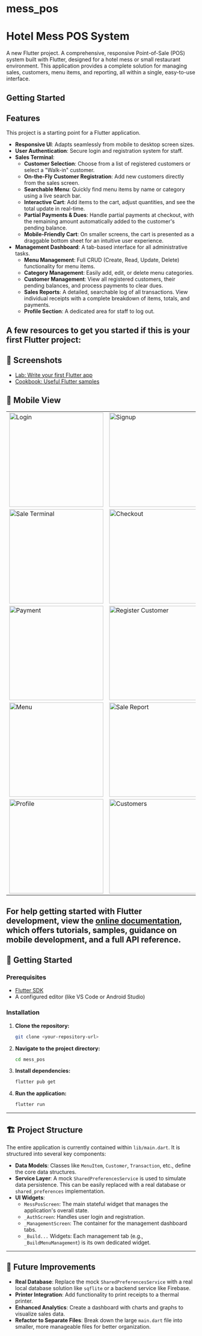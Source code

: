 # mess_pos
# Hotel Mess POS System

A new Flutter project.
A comprehensive, responsive Point-of-Sale (POS) system built with Flutter, designed for a hotel mess or small restaurant environment. This application provides a complete solution for managing sales, customers, menu items, and reporting, all within a single, easy-to-use interface.

## Getting Started
## Features

This project is a starting point for a Flutter application.
- **Responsive UI**: Adapts seamlessly from mobile to desktop screen sizes.
- **User Authentication**: Secure login and registration system for staff.
- **Sales Terminal**:
  - **Customer Selection**: Choose from a list of registered customers or select a "Walk-in" customer.
  - **On-the-Fly Customer Registration**: Add new customers directly from the sales screen.
  - **Searchable Menu**: Quickly find menu items by name or category using a live search bar.
  - **Interactive Cart**: Add items to the cart, adjust quantities, and see the total update in real-time.
  - **Partial Payments & Dues**: Handle partial payments at checkout, with the remaining amount automatically added to the customer's pending balance.
  - **Mobile-Friendly Cart**: On smaller screens, the cart is presented as a draggable bottom sheet for an intuitive user experience.
- **Management Dashboard**: A tab-based interface for all administrative tasks.
  - **Menu Management**: Full CRUD (Create, Read, Update, Delete) functionality for menu items.
  - **Category Management**: Easily add, edit, or delete menu categories.
  - **Customer Management**: View all registered customers, their pending balances, and process payments to clear dues.
  - **Sales Reports**: A detailed, searchable log of all transactions. View individual receipts with a complete breakdown of items, totals, and payments.
  - **Profile Section**: A dedicated area for staff to log out.

A few resources to get you started if this is your first Flutter project:
---
## 📸 Screenshots

- [Lab: Write your first Flutter app](https://docs.flutter.dev/get-started/codelab)
- [Cookbook: Useful Flutter samples](https://docs.flutter.dev/cookbook)
## 📱 Mobile View

<table align="center">
  <tr>
    <td><img src="assets/screenshots/login.jpeg" width="250" alt="Login" /></td>
    <td><img src="assets/screenshots/Signup.jpeg" width="250" alt="Signup" /></td>
  </tr>
  <tr>
    <td><img src="assets/screenshots/saleTerminal.jpeg" width="250" alt="Sale Terminal" /></td>
    <td><img src="assets/screenshots/checkout.jpeg" width="250" alt="Checkout" /></td>
  </tr>
  <tr>
    <td><img src="assets/screenshots/payment.jpeg" width="250" alt="Payment" /></td>
    <td><img src="assets/screenshots/RegisterCustomer.jpeg" width="250" alt="Register Customer" /></td>
  </tr>
  <tr>
    <td><img src="assets/screenshots/menu.jpeg" width="250" alt="Menu" /></td>
    <td><img src="assets/screenshots/saleReport.jpeg" width="250" alt="Sale Report" /></td>
  </tr>
  <tr>
    <td><img src="assets/screenshots/profile.jpeg" width="250" alt="Profile" /></td>
    <td><img src="assets/screenshots/customers.jpeg" width="250" alt="Customers" /></td>
  </tr>
</table>


For help getting started with Flutter development, view the
[online documentation](https://docs.flutter.dev/), which offers tutorials,
samples, guidance on mobile development, and a full API reference.
---

## 🚀 Getting Started

### Prerequisites

- [Flutter SDK](https://flutter.dev/docs/get-started/install)
- A configured editor (like VS Code or Android Studio)

### Installation

1.  **Clone the repository:**
    ```sh
    git clone <your-repository-url>
    ```

2.  **Navigate to the project directory:**
    ```sh
    cd mess_pos
    ```

3.  **Install dependencies:**
    ```sh
    flutter pub get
    ```

4.  **Run the application:**
    ```sh
    flutter run
    ```

---

## 🏗️ Project Structure

The entire application is currently contained within `lib/main.dart`. It is structured into several key components:

- **Data Models**: Classes like `MenuItem`, `Customer`, `Transaction`, etc., define the core data structures.
- **Service Layer**: A mock `SharedPreferencesService` is used to simulate data persistence. This can be easily replaced with a real database or `shared_preferences` implementation.
- **UI Widgets**:
  - `MessPosScreen`: The main stateful widget that manages the application's overall state.
  - `_AuthScreen`: Handles user login and registration.
  - `_ManagementScreen`: The container for the management dashboard tabs.
  - `_Build...` Widgets: Each management tab (e.g., `_BuildMenuManagement`) is its own dedicated widget.

---

## 🔮 Future Improvements

- **Real Database**: Replace the mock `SharedPreferencesService` with a real local database solution like `sqflite` or a backend service like Firebase.
- **Printer Integration**: Add functionality to print receipts to a thermal printer.
- **Enhanced Analytics**: Create a dashboard with charts and graphs to visualize sales data.
- **Refactor to Separate Files**: Break down the large `main.dart` file into smaller, more manageable files for better organization.
